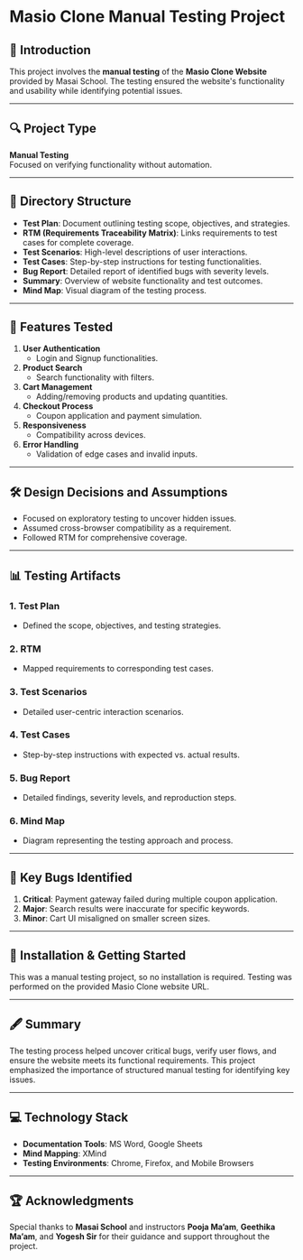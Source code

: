 # Masio Clone Manual Testing Project

## 📝 Introduction
This project involves the **manual testing** of the **Masio Clone Website** provided by Masai School. The testing ensured the website's functionality and usability while identifying potential issues.

---

## 🔍 Project Type
**Manual Testing**  
Focused on verifying functionality without automation.

---

## 📁 Directory Structure
- **Test Plan**: Document outlining testing scope, objectives, and strategies.  
- **RTM (Requirements Traceability Matrix)**: Links requirements to test cases for complete coverage.  
- **Test Scenarios**: High-level descriptions of user interactions.  
- **Test Cases**: Step-by-step instructions for testing functionalities.  
- **Bug Report**: Detailed report of identified bugs with severity levels.  
- **Summary**: Overview of website functionality and test outcomes.  
- **Mind Map**: Visual diagram of the testing process.

---

## 🎯 Features Tested
1. **User Authentication**  
   - Login and Signup functionalities.  
2. **Product Search**  
   - Search functionality with filters.  
3. **Cart Management**  
   - Adding/removing products and updating quantities.  
4. **Checkout Process**  
   - Coupon application and payment simulation.  
5. **Responsiveness**  
   - Compatibility across devices.  
6. **Error Handling**  
   - Validation of edge cases and invalid inputs.

---

## 🛠️ Design Decisions and Assumptions
- Focused on exploratory testing to uncover hidden issues.  
- Assumed cross-browser compatibility as a requirement.  
- Followed RTM for comprehensive coverage.

---

## 📊 Testing Artifacts
### 1. **Test Plan**
   - Defined the scope, objectives, and testing strategies.  
### 2. **RTM**
   - Mapped requirements to corresponding test cases.  
### 3. **Test Scenarios**
   - Detailed user-centric interaction scenarios.  
### 4. **Test Cases**
   - Step-by-step instructions with expected vs. actual results.  
### 5. **Bug Report**
   - Detailed findings, severity levels, and reproduction steps.  
### 6. **Mind Map**
   - Diagram representing the testing approach and process.

---

## 🐞 Key Bugs Identified
1. **Critical**: Payment gateway failed during multiple coupon application.  
2. **Major**: Search results were inaccurate for specific keywords.  
3. **Minor**: Cart UI misaligned on smaller screen sizes.

---

## 🚀 Installation & Getting Started
This was a manual testing project, so no installation is required. Testing was performed on the provided Masio Clone website URL.

---

## 🖋️ Summary
The testing process helped uncover critical bugs, verify user flows, and ensure the website meets its functional requirements. This project emphasized the importance of structured manual testing for identifying key issues.

---

## 💻 Technology Stack
- **Documentation Tools**: MS Word, Google Sheets  
- **Mind Mapping**: XMind  
- **Testing Environments**: Chrome, Firefox, and Mobile Browsers  

---

## 🏆 Acknowledgments
Special thanks to **Masai School** and instructors **Pooja Ma’am**, **Geethika Ma’am**, and **Yogesh Sir** for their guidance and support throughout the project.

